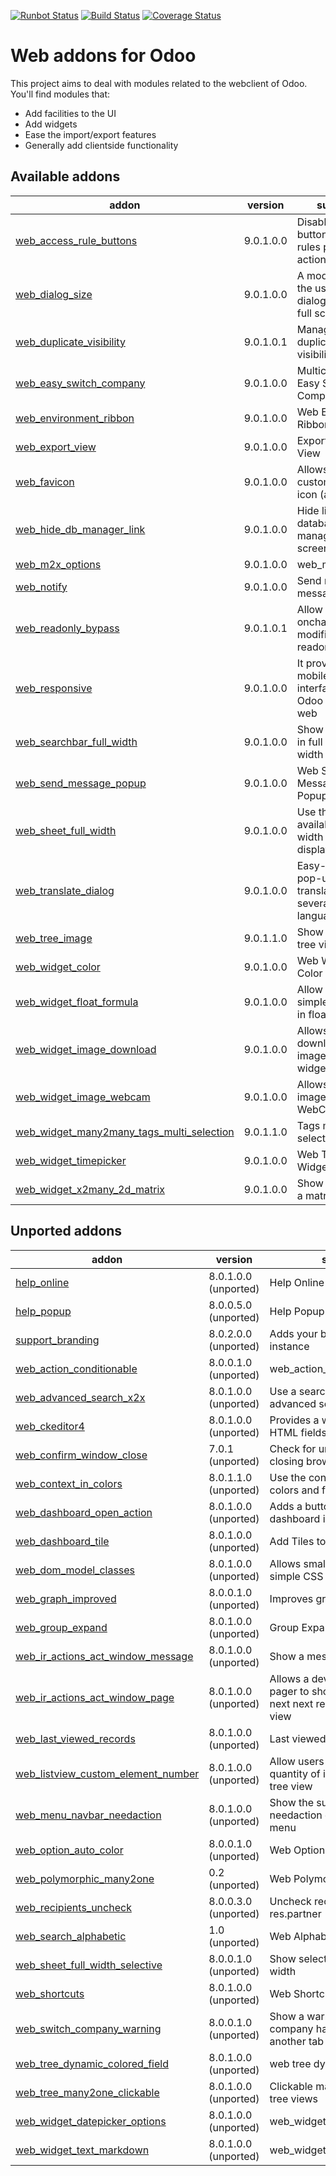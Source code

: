 [![Runbot Status](https://runbot.odoo-community.org/runbot/badge/flat/162/9.0.svg)](https://runbot.odoo-community.org/runbot/repo/github-com-oca-web-162)
[![Build Status](https://travis-ci.org/OCA/web.svg?branch=9.0)](https://travis-ci.org/OCA/web)
[![Coverage Status](https://coveralls.io/repos/OCA/web/badge.png?branch=9.0)](https://coveralls.io/r/OCA/web?branch=9.0)

Web addons for Odoo
===================

This project aims to deal with modules related to the webclient of Odoo. You'll find modules that:

- Add facilities to the UI
- Add widgets
- Ease the import/export features
- Generally add clientside functionality

[//]: # (addons)
Available addons
----------------
addon | version | summary
--- | --- | ---
[web_access_rule_buttons](web_access_rule_buttons/) | 9.0.1.0.0 | Disable Edit button if access rules prevent this action
[web_dialog_size](web_dialog_size/) | 9.0.1.0.0 | A module that lets the user expand a dialog box to the full screen width.
[web_duplicate_visibility](web_duplicate_visibility/) | 9.0.1.0.1 | Manage the duplicate button visibiliy
[web_easy_switch_company](web_easy_switch_company/) | 9.0.1.0.0 | Multicompany - Easy Switch Company
[web_environment_ribbon](web_environment_ribbon/) | 9.0.1.0.0 | Web Environment Ribbon
[web_export_view](web_export_view/) | 9.0.1.0.0 | Export Current View
[web_favicon](web_favicon/) | 9.0.1.0.0 | Allows to set a custom shortcut icon (aka favicon)
[web_hide_db_manager_link](web_hide_db_manager_link/) | 9.0.1.0.0 | Hide link to database manager in login screen
[web_m2x_options](web_m2x_options/) | 9.0.1.0.0 | web_m2x_options
[web_notify](web_notify/) | 9.0.1.0.0 | Send notification messages to user
[web_readonly_bypass](web_readonly_bypass/) | 9.0.1.0.1 | Allow to save onchange modifications to readonly fields
[web_responsive](web_responsive/) | 9.0.1.0.0 | It provides a mobile compliant interface for Odoo Community web
[web_searchbar_full_width](web_searchbar_full_width/) | 9.0.1.0.0 | Show search bar in full screen width
[web_send_message_popup](web_send_message_popup/) | 9.0.1.0.0 | Web Send Message as Popup
[web_sheet_full_width](web_sheet_full_width/) | 9.0.1.0.0 | Use the whole available screen width when displaying sheets
[web_translate_dialog](web_translate_dialog/) | 9.0.1.0.0 | Easy-to-use pop-up to translate fields in several languages
[web_tree_image](web_tree_image/) | 9.0.1.1.0 | Show images in tree views
[web_widget_color](web_widget_color/) | 9.0.1.0.0 | Web Widget Color
[web_widget_float_formula](web_widget_float_formula/) | 9.0.1.0.0 | Allow use of simple formulas in float fields
[web_widget_image_download](web_widget_image_download/) | 9.0.1.0.0 | Allows to download any image from its widget
[web_widget_image_webcam](web_widget_image_webcam/) | 9.0.1.0.0 | Allows to take image with WebCam
[web_widget_many2many_tags_multi_selection](web_widget_many2many_tags_multi_selection/) | 9.0.1.1.0 | Tags multiple selection
[web_widget_timepicker](web_widget_timepicker/) | 9.0.1.0.0 | Web Timepicker Widget
[web_widget_x2many_2d_matrix](web_widget_x2many_2d_matrix/) | 9.0.1.0.0 | Show list fields as a matrix

Unported addons
---------------
addon | version | summary
--- | --- | ---
[help_online](help_online/) | 8.0.1.0.0 (unported) | Help Online
[help_popup](help_popup/) | 8.0.0.5.0 (unported) | Help Popup
[support_branding](support_branding/) | 8.0.2.0.0 (unported) | Adds your branding to an Odoo instance
[web_action_conditionable](web_action_conditionable/) | 8.0.0.1.0 (unported) | web_action_conditionable
[web_advanced_search_x2x](web_advanced_search_x2x/) | 8.0.1.0.0 (unported) | Use a search widget in advanced search for x2x fields
[web_ckeditor4](web_ckeditor4/) | 8.0.1.0.0 (unported) | Provides a widget for editing HTML fields using CKEditor 4.x
[web_confirm_window_close](web_confirm_window_close/) | 7.0.1 (unported) | Check for unsaved data when closing browser window
[web_context_in_colors](web_context_in_colors/) | 8.0.1.1.0 (unported) | Use the context in a tree view's colors and fonts attribute
[web_dashboard_open_action](web_dashboard_open_action/) | 8.0.1.0.0 (unported) | Adds a button to open a dashboard in full mode
[web_dashboard_tile](web_dashboard_tile/) | 8.0.1.0.0 (unported) | Add Tiles to Dashboard
[web_dom_model_classes](web_dom_model_classes/) | 8.0.1.0.0 (unported) | Allows small UI changes with simple CSS
[web_graph_improved](web_graph_improved/) | 8.0.0.1.0 (unported) | Improves graph views.
[web_group_expand](web_group_expand/) | 8.0.1.0.0 (unported) | Group Expand Buttons
[web_ir_actions_act_window_message](web_ir_actions_act_window_message/) | 8.0.1.0.0 (unported) | Show a message box to users
[web_ir_actions_act_window_page](web_ir_actions_act_window_page/) | 8.0.1.0.0 (unported) | Allows a developer to trigger a pager to show the previous or next next record in the form view
[web_last_viewed_records](web_last_viewed_records/) | 8.0.1.0.0 (unported) | Last viewed records
[web_listview_custom_element_number](web_listview_custom_element_number/) | 8.0.1.0.0 (unported) | Allow users to set manually a quantity of items to display in a tree view
[web_menu_navbar_needaction](web_menu_navbar_needaction/) | 8.0.1.0.0 (unported) | Show the sum of submenus' needaction counters in main menu
[web_option_auto_color](web_option_auto_color/) | 8.0.0.1.0 (unported) | Web Option Auto Color
[web_polymorphic_many2one](web_polymorphic_many2one/) | 0.2 (unported) | Web Polymorphic Many2One
[web_recipients_uncheck](web_recipients_uncheck/) | 8.0.0.3.0 (unported) | Uncheck recipients on res.partner
[web_search_alphabetic](web_search_alphabetic/) | 1.0 (unported) | Web Alphabetical Search
[web_sheet_full_width_selective](web_sheet_full_width_selective/) | 8.0.0.1.0 (unported) | Show selected sheets with full width
[web_shortcuts](web_shortcuts/) | 8.0.1.0.0 (unported) | Web Shortcuts
[web_switch_company_warning](web_switch_company_warning/) | 8.0.0.1.0 (unported) | Show a warning if current company has been switched in another tab or window.
[web_tree_dynamic_colored_field](web_tree_dynamic_colored_field/) | 8.0.1.0.0 (unported) | web tree dynamic colored field
[web_tree_many2one_clickable](web_tree_many2one_clickable/) | 8.0.1.0.0 (unported) | Clickable many2one fields for tree views
[web_widget_datepicker_options](web_widget_datepicker_options/) | 8.0.1.0.0 (unported) | web_widget_datepicker_options
[web_widget_text_markdown](web_widget_text_markdown/) | 8.0.1.0.0 (unported) | web_widget_text_markdown

[//]: # (end addons)
